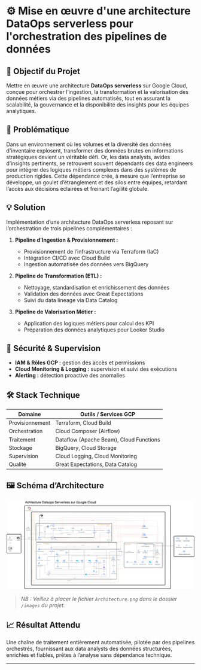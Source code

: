 # ⚙️ Mise en œuvre d'une architecture DataOps serverless pour l'orchestration des pipelines de données

## 🎯 Objectif du Projet

Mettre en œuvre une architecture **DataOps serverless** sur Google Cloud, conçue pour orchestrer l’ingestion, la transformation et la valorisation des données métiers via des pipelines automatisés, tout en assurant la scalabilité, la gouvernance et la disponibilité des insights pour les équipes analytiques.

## 🧩 Problématique

Dans un environnement où les volumes et la diversité des données d'inventaire explosent, transformer des données brutes en informations stratégiques devient un véritable défi. Or, les data analysts, avides d’insights pertinents, se retrouvent souvent dépendants des data engineers pour intégrer des logiques métiers complexes dans des systèmes de production rigides. Cette dépendance crée, à mesure que l’entreprise se développe, un goulet d’étranglement et des silos entre équipes, retardant l’accès aux décisions éclairées et freinant l’agilité globale.

## 💡 Solution

Implémentation d’une architecture DataOps serverless reposant sur l’orchestration de trois pipelines complémentaires :

1. **Pipeline d’Ingestion & Provisionnement :**  
   - Provisionnement de l’infrastructure via Terraform (IaC)  
   - Intégration CI/CD avec Cloud Build  
   - Ingestion automatisée des données vers BigQuery

2. **Pipeline de Transformation (ETL) :**  
   - Nettoyage, standardisation et enrichissement des données  
   - Validation des données avec Great Expectations  
   - Suivi du data lineage via Data Catalog

3. **Pipeline de Valorisation Métier :**  
   - Application des logiques métiers pour calcul des KPI  
   - Préparation des données analytiques pour Looker Studio

## 🔐 Sécurité & Supervision

- **IAM & Rôles GCP :** gestion des accès et permissions  
- **Cloud Monitoring & Logging :** supervision et suivi des exécutions  
- **Alerting :** détection proactive des anomalies

## 🛠️ Stack Technique

| Domaine         | Outils / Services GCP                      |
|-----------------|--------------------------------------------|
| Provisionnement | Terraform, Cloud Build                     |
| Orchestration   | Cloud Composer (Airflow)                   |
| Traitement      | Dataflow (Apache Beam), Cloud Functions    |
| Stockage        | BigQuery, Cloud Storage                    |
| Supervision     | Cloud Logging, Cloud Monitoring            |
| Qualité         | Great Expectations, Data Catalog           |

## 🖼️ Schéma d’Architecture

![Architecture DataOps](./images/Architecture.png)

> *NB : Veillez à placer le fichier `Architecture.png` dans le dossier `/images` du projet.*

## 📈 Résultat Attendu

Une chaîne de traitement entièrement automatisée, pilotée par des pipelines orchestrés, fournissant aux data analysts des données structurées, enrichies et fiables, prêtes à l’analyse sans dépendance technique.

---
